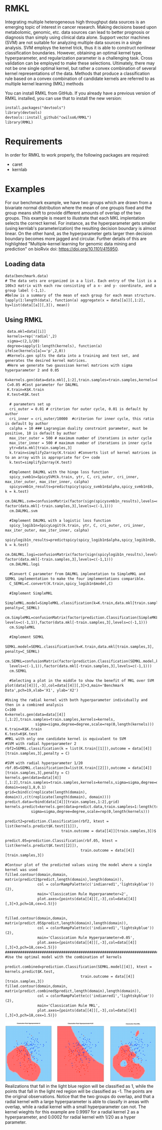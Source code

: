 # RMKL
Integrating multiple heterogeneous high throughput data sources is an emerging topic of interest in cancer research. Making decisions based upon metabolomic, genomic, etc. data sources can lead to better prognosis or diagnosis than simply using clinical data alone. Support vector machines (SVM) are not suitable for analyzing multiple data sources in a single analysis. SVM employs the kernel trick, thus it is able to construct nonlinear classification boundaries. However, obtaining an optimal kernel type, hyperparameter, and regularization parameter is a challenging task. Cross validation can be employed to make these selections. Ultimately, there may not be one single optimal kernel, but rather a convex combination of several kernel representations of the data. Methods that produce a classification rule based on a convex combination of candidate kernels are referred to as multiple kernel learning (MKL) methods

You can install RMKL from GitHub. If you already have a previous version of RMKL installed, you can use that to install the new version:

```{r}
install.packages("devtools")
library(devtools)
devtools::install_github("cwilso6/RMKL")
library(RMKL)
```
# Requirements
In order for RMKL to work properly, the following packages are required:
* caret
* kernlab

# Examples 
For our benchmark example, we have two groups which are drawn from a bivariate normal distribution where the mean of one groupis fixed and the group means shift to provide different amounts of overlap of the two groups.
This example is meant to illustrate that each MKL implentation selects the correct kernel. For instance, as the hyperparameter gets smaller (using kernlab's parameterization) the resulting decision boundary is almost linear. On the other hand, as the hyperparameter gets larger then decision boundary becomes more jagged and circular. Further details of this are highlighted "Multiple-kernel learning for genomic data mining and prediction" on bioRvix doi: https://doi.org/10.1101/415950.

## Loading data
```{r}
data(benchmark.data)
# The data sets are organized in a a list. Each entry of the list is a 100x3 matrix with each row consisting of a x- and y- coordinate, and a group label (-1,1).
#Below is a summary of the mean of each group for each mean structure.
lapply(1:length(data), function(a) aggregate(x = data[[a]][,1:2], by=list(data[[a]][,3]), mean))
```
## Using RMKL
```{r}
 data.mkl=data[[i]]
 kernels=rep('radial',2)
 sigma=c(2,1/20) 
 degree=sapply(1:length(kernels), function(a) ifelse(kernels[a]=='p',2,0))
 #Kernels.gen splts the data into a training and test set, and generates the desired kernel matrices.
 #Here we generate two gaussisan kernel matrices with sigma hyperparameter 2 and 0.05
 K=kernels.gen(data=data.mkl[,1:2],train.samples=train.samples,kernels=kernels,sigma=sigma,degree=degree,scale=rep(0,length(kernels)))
 C=0.05 #Cost parameter for DALMKL
 K.train=K$K.train
 K.test=K$K.test
  
  # parameters set up
  cri_outer = 0.01 # criterion for outer cycle, 0.01 is default by author
  cri_inner = cri_outer/10000  #criterion for inner cycle, this ratio is default by author
  calpha = 10 ### Lagrangian duality constraint parameter, must be positive, 10 is default by author
  max_iter_outer = 500 # maximum number of iterations in outer cycle
  max_iter_inner = 500 # maximum number of iterations in inner cycle
  ytr=data.mkl[train.samples,3]
  k.train=simplify2array(K.train) #Converts list of kernel matrices in to an array with is appropriate for C++ code
  k.test=simplify2array(K.test)
  
  #Implement DALMKL with the hinge loss function
  spicy_svmb1n=SpicySVM(k.train, ytr, C, cri_outer, cri_inner, max_iter_outer, max_iter_inner, calpha)
  spicysvmb1n_results=predictspicy(spicy_svmb1n$alpha,spicy_svmb1n$b, k = k.test)
  cm.DALMKL.svm=confusionMatrix(factor(sign(spicysvmb1n_results),levels=c(-1,1)), factor(data.mkl[-train.samples,3],levels=c(-1,1)))
  cm.DALMKL.svm
  
  #Implement DALMKL with a logistic loss function
  spicy_logib1n=SpicyLogit(k.train, ytr, C, cri_outer, cri_inner, max_iter_outer, max_iter_inner, calpha)
  spicylogib1n_results=predictspicy(spicy_logib1n$alpha,spicy_logib1n$b, k = k.test)
  cm.DALMKL.logi=confusionMatrix(factor(sign(spicylogib1n_results),levels=c(-1,1)), factor(data.mkl[-train.samples,3],levels=c(-1,1)))
  cm.DALMKL.logi
 
  #Convert C parameter from DALMKL implenetation to SimpleMKL and SEMKL implementation to make the four implementations comparible.
  C_SEMKL=C.convert(K.train,spicy_logib1n$model,C)
  
  #Implement SimpleMKL
  SimpleMKL.model=SimpleMKL.classification(k=K.train,data.mkl[train.samples,3], penalty=C_SEMKL)
  cm.SimpleMKL=confusionMatrix(factor(prediction.Classification(SimpleMKL.model,ktest=K.test,data.mkl[train.samples,3])$predict,       levels=c(-1,1)),factor(data.mkl[-train.samples,3],levels=c(-1,1)))
  cm.SimpleMKL
  
  #Implement SEMKL
  SEMKL.model=SEMKL.classification(k=K.train,data.mkl[train.samples,3], penalty=C_SEMKL)
  cm.SEMKL=confusionMatrix(factor(prediction.Classification(SEMKL.model,ktest=K.test,data.mkl[train.samples,3])$predict,
  levels=c(-1,1)),factor(data.mkl[-train.samples,3],levels=c(-1,1)))
  cm.SEMKL
  
  #Selecting a plot in the middle to show the benefit of MKL over SVM
plot(data[[4]][,-3],col=data[[4]][,3]+3,main='Benchmark Data',pch=19,xlab='X1', ylab='X2')

#Using the radial kernel with both hyperparameter individually and then in a combined analysis
C=100
K=kernels.gen(data=data[[4]][,1:2],train.samples=train.samples,kernels=kernels,
              sigma=sigma,degree=degree,scale=rep(0,length(kernels)))
K.train=K$K.train
K.test=K$K.test
#MKL with only one candidate kernel is equivalent to SVM
#SVM with radial hyperparameter 2
rbf2=SEMKL.classification(k = list(K.train[[1]]),outcome = data[[4]][train.samples,3],penalty = C)

#SVM with radial hyperparameter 1/20
rbf.05=SEMKL.classification(k=list(K.train[[2]]),outcome = data[[4]][train.samples,3],penalty = C)
kernels.gen(data=data[[4]][,1:2],train.samples=train.samples,kernels=kernels,sigma=sigma,degree=degree,scale=rep(0,length(kernels)))
domain=seq(1,8,0.1)
grid=cbind(c(replicate(length(domain), domain)),c(t(replicate(length(domain), domain))))
predict.data=rbind(data[[4]][train.samples,1:2],grid)
kernels.predict=kernels.gen(data=predict.data,train.samples=1:length(train.samples),kernels=kernels,
            sigma=sigma,degree=degree,scale=rep(0,length(kernels)))

predict2=prediction.Classification(rbf2, ktest = list(kernels.predict$K.test[[1]]),
                          train.outcome = data[[4]][train.samples,3])$

predict.05=prediction.Classification(rbf.05, ktest = list(kernels.predict$K.test[[2]]),
                                   train.outcome = data[[4]][train.samples,3])

#Contour plot of the predicted values using the model where a single kernel was used
filled.contour(domain,domain, matrix(predict2$predict,length(domain),length(domain)),
               col = colorRampPalette(c('indianred1','lightskyblue'))(2),
               main='Classication Rule Hyperparameter=2', 
               plot.axes={points(data[[4]][,-3],col=data[[4]][,3]+3,pch=18,cex=1.5)})


filled.contour(domain,domain, matrix(predict.05$predict,length(domain),length(domain)),
               col = colorRampPalette(c('indianred1','lightskyblue'))(2),
               main='Classication Rule Hyperparameter=0.05',
               plot.axes={points(data[[4]][,-3],col=data[[4]][,3]+3,pch=18,cex=1.5)})
###################################################################################################
#Use the optimal model with the combination of kernels

predict.combined=prediction.Classification(SEMKL.model[[4]], ktest = kernels.predict$K.test,
                                   train.outcome = data[[4]][train.samples,3])
filled.contour(domain,domain, matrix(predict.combined$predict,length(domain),length(domain)),
               col = colorRampPalette(c('indianred1','lightskyblue'))(2),
               main='Classication Rule MKL', 
               plot.axes={points(data[[4]][,-3],col=data[[4]][,3]+3,pch=18,cex=1.5)})
```
![MKL.plots](mkl.comp.png)
Realizations that fall in the light blue region will be classified as 1, while the points that fall in the light red region will be classified as -1. The points are the original observations. Notice that the two groups do overlap, and that a radial kernel with a large hyperparameter is able to classify in areas with overlap, while a radial kernel with a small hyperparameter can not. The kernel wieghts for this example are 0.9997 for a radial kernel 2 as a hyperparameter, and 0.0002 for radial kernel with 1/20 as a hyper parameter. 
